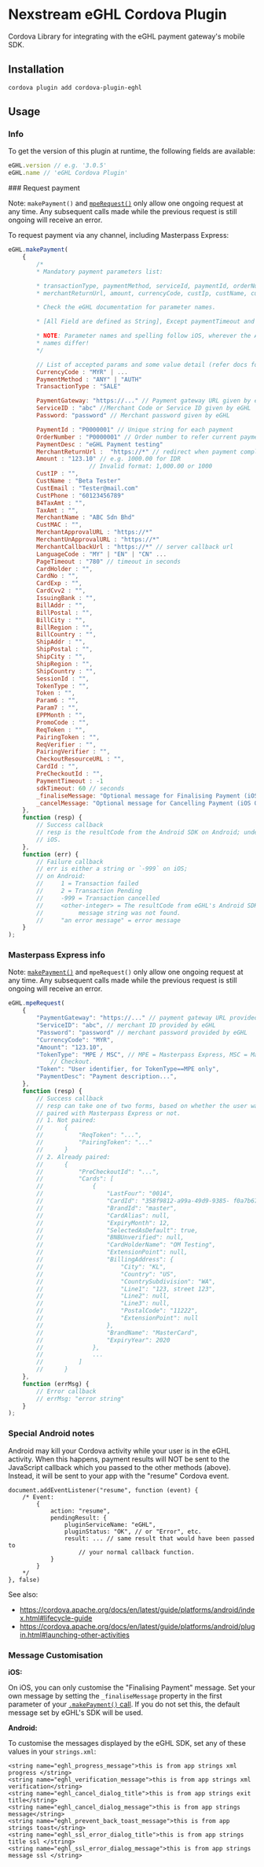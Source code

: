 Nexstream eGHL Cordova Plugin
=============================

Cordova Library for integrating with the eGHL payment gateway's mobile SDK.


Installation
------------

```
cordova plugin add cordova-plugin-eghl
```


Usage
-----

### Info

To get the version of this plugin at runtime, the following fields are available:

```javascript
eGHL.version // e.g. '3.0.5'
eGHL.name // 'eGHL Cordova Plugin'
```

<a name="makePayment" />
### Request payment

Note: `makePayment()` and [`mpeRequest()`](#mpeRequest) only
allow one ongoing request at any time. Any subsequent calls made while the
previous request is still ongoing will receive an error.

To request payment via any channel, including Masterpass Express:

```javascript
eGHL.makePayment(
    {
        /*
        * Mandatory payment parameters list:

        * transactionType, paymentMethod, serviceId, paymentId, orderNumber, paymentDesc,
        * merchantReturnUrl, amount, currencyCode, custIp, custName, custEmail, custPhone

        * Check the eGHL documentation for parameter names.

        * [All Field are defined as String], Except paymentTimeout and sdkTimeout.

        * NOTE: Parameter names and spelling follow iOS, wherever the Android and iOS
        * names differ!
        */

        // List of accepted params and some value detail (refer docs for more detail):
        CurrencyCode : "MYR" | ...
        PaymentMethod : "ANY" | "AUTH"
        TransactionType : "SALE"

        PaymentGateway: "https://..." // Payment gateway URL given by eGHL
        ServiceID : "abc" //Merchant Code or Service ID given by eGHL
        Password: "password" // Merchant password given by eGHL

        PaymentId : "P0000001" // Unique string for each payment
        OrderNumber : "P0000001" // Order number to refer current payment, can duplicate.
        PaymentDesc : "eGHL Payment testing"
        MerchantReturnUrl :  "https://*" // redirect when payment complete.
        Amount : "123.10" // e.g. 1000.00 for IDR
                       // Invalid format: 1,000.00 or 1000
        CustIP : "",
        CustName : "Beta Tester"
        CustEmail : "Tester@mail.com"
        CustPhone : "60123456789"
        B4TaxAmt : "",
        TaxAmt : "",
        MerchantName : "ABC Sdn Bhd"
        CustMAC : "",
        MerchantApprovalURL : "https://*"
        MerchantUnApprovalURL : "https://*"
        MerchantCallbackUrl : "https://*" // server callback url
        LanguageCode : "MY" | "EN" | "CN" ...
        PageTimeout : "780" // timeout in seconds
        CardHolder : "",
        CardNo : "",
        CardExp : "",
        CardCvv2 : "",
        IssuingBank : "",
        BillAddr : "",
        BillPostal : "",
        BillCity : "",
        BillRegion : "",
        BillCountry : "",
        ShipAddr : "",
        ShipPostal : "",
        ShipCity : "",
        ShipRegion : "",
        ShipCountry : "",
        SessionId : "",
        TokenType : "",
        Token : "",
        Param6 : "",
        Param7 : "",
        EPPMonth : "",
        PromoCode : "",
        ReqToken : "",
        PairingToken : "",
        ReqVerifier : "",
        PairingVerifier : "",
        CheckoutResourceURL : "",
        CardId : "",
        PreCheckoutId : "",
        PaymentTimeout : -1
        sdkTimeout: 60 // seconds
        _finaliseMessage: "Optional message for Finalising Payment (iOS Only)"
        _cancelMessage: "Optional message for Cancelling Payment (iOS Only)"
    },
    function (resp) {
        // Success callback
        // resp is the resultCode from the Android SDK on Android; undefined on
        // iOS.
    },
    function (err) {
        // Failure callback
        // err is either a string or `-999` on iOS;
        // on Android:
        //     1 = Transaction failed
        //     2 = Transaction Pending
        //     -999 = Transaction cancelled
        //     <other-integer> = The resultCode from eGHL's Android SDK, if a
        //          message string was not found.
        //     "an error message" = error message
    }
);
```


<a name="mpeRequest"></a>
### Masterpass Express info

Note: [`makePayment()`](#makePayment) and `mpeRequest()` only
allow one ongoing request at any time. Any subsequent calls made while the
previous request is still ongoing will receive an error.

```javascript
eGHL.mpeRequest(
    {
        "PaymentGateway": "https://..." // payment gateway URL provided by eGHL
        "ServiceID": "abc", // merchant ID provided by eGHL
        "Password": "password" // merchant password provided by eGHL
        "CurrencyCode": "MYR",
        "Amount": "123.10",
        "TokenType": "MPE / MSC", // MPE = Masterpass Express, MSC = Masterpass Standard
            // Checkout.
        "Token": "User identifier, for TokenType==MPE only",
        "PaymentDesc": "Payment description...",
    },
    function (resp) {
        // Success callback
        // resp can take one of two forms, based on whether the user was already
        // paired with Masterpass Express or not.
        // 1. Not paired:
        //      {
        //          "ReqToken": "...",
        //          "PairingToken": "..."
        //      }
        // 2. Already paired:
        //      {
        //          "PreCheckoutId": "...",
        //          "Cards": [
        //              {
        //                  "LastFour": "0014",
        //                  "CardId": "358f9812-a99a-49d9-9385- f0a7b67e377c",
        //                  "BrandId": "master",
        //                  "CardAlias": null,
        //                  "ExpiryMonth": 12,
        //                  "SelectedAsDefault": true,
        //                  "BNBUnverified": null,
        //                  "CardHolderName": "OM Testing",
        //                  "ExtensionPoint": null,
        //                  "BillingAddress": {
        //                      "City": "KL",
        //                      "Country": "US",
        //                      "CountrySubdivision": "WA",
        //                      "Line1": "123, street 123",
        //                      "Line2": null,
        //                      "Line3": null,
        //                      "PostalCode": "11222",
        //                      "ExtensionPoint": null
        //                  },
        //                  "BrandName": "MasterCard",
        //                  "ExpiryYear": 2020
        //              },
        //              ...
        //          ]
        //      }
    },
    function (errMsg) {
        // Error callback
        // errMsg: "error string"
    }
);
```

### Special Android notes

Android may kill your Cordova activity while your user is in the eGHL activity.
When this happens, payment results will NOT be sent to the JavaScript callback
which you passed to the other methods (above). Instead, it will be sent to your
app with the "resume" Cordova event.

```javacript
document.addEventListener("resume", function (event) {
    /* Event:
        {
            action: "resume",
            pendingResult: {
                pluginServiceName: "eGHL",
                pluginStatus: "OK", // or "Error", etc.
                result: ... // same result that would have been passed to
                    // your normal callback function.
            }
        }
    */
}, false)
```

See also:

- https://cordova.apache.org/docs/en/latest/guide/platforms/android/index.html#lifecycle-guide
- https://cordova.apache.org/docs/en/latest/guide/platforms/android/plugin.html#launching-other-activities


### Message Customisation

**iOS:**

On iOS, you can only customise the "Finalising Payment" message. Set your own
message by setting the `_finaliseMessage` property in the first parameter of
your [`.makePayment()` call](#makePayment). If you do not set this, the default message set by
eGHL's SDK will be used.

**Android:**

To customise the messages displayed by the eGHL SDK, set any of these values in
your `strings.xml`:

```
<string name="eghl_progress_message">this is from app strings xml progress </string>
<string name="eghl_verification_message">this is from app strings xml verification</string>
<string name="eghl_cancel_dialog_title">this is from app strings exit title</string>
<string name="eghl_cancel_dialog_message">this is from app strings message</string>
<string name="eghl_prevent_back_toast_message">this is from app strings toast</string>
<string name="eghl_ssl_error_dialog_title">this is from app strings title ssl </string>
<string name="eghl_ssl_error_dialog_message">this is from app strings message ssl </string>
```
